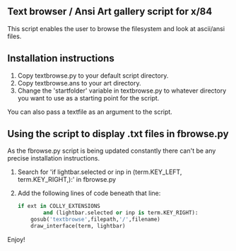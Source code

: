 Text browser / Ansi Art gallery script for x/84
-----------------------------------------------------------------
This script enables the user to browse the filesystem and look at ascii/ansi files.

Installation instructions
-------------------------
1. Copy textbrowse.py to your default script directory.
2. Copy textbrowse.ans to your art directory.
3. Change the 'startfolder' variable in textbrowse.py to whatever directory you want to use as a starting point for the script.

You can also pass a textfile as an argument to the script.

Using the script to display .txt files in fbrowse.py
----------------------------------------------------
As the fbrowse.py script is being updated constantly there can't be any precise installation instructions.

1. Search for 'if lightbar.selected or inp in (term.KEY_LEFT, term.KEY_RIGHT,):' in fbrowse.py
2. Add the following lines of code beneath that line:

   ```python
   if ext in COLLY_EXTENSIONS
           and (lightbar.selected or inp is term.KEY_RIGHT):
       gosub('textbrowse',filepath,'/',filename)
       draw_interface(term, lightbar)
   ```
   
Enjoy!
